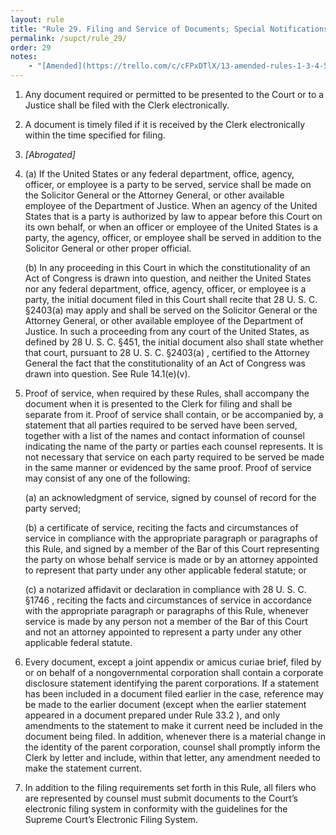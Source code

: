 ```yaml
---
layout: rule
title: "Rule 29. Filing and Service of Documents; Special Notifications; Corporate Disclosure Statement"
permalink: /supct/rule_29/
order: 29
notes:
    - "[Amended](https://trello.com/c/cFPxDTlX/13-amended-rules-1-3-4-5-6-7-15-25-26-27-29-32-33-34-35-38-39-43) on June 13th, 2025, to take effect on June 28th, 2025."
---
```


1. Any document required or permitted to be presented to the Court or to a Justice shall be filed with the Clerk electronically.


2. A document is timely filed if it is received by the Clerk electronically within the time specified for filing.


3. *[Abrogated]*


4. (a) If the United States or any federal department, office, agency, officer, or employee is a party to be served, service shall be made on the Solicitor General or the Attorney General, or other available employee of the Department of Justice. When an agency of the United States that is a party is authorized by law to appear before this Court on its own behalf, or when an officer or employee of the United States is a party, the agency, officer, or employee shall be served in addition to the Solicitor General or other proper official.


    (b) In any proceeding in this Court in which the constitutionality of an Act of Congress is drawn into question, and neither the United States nor any federal department, office, agency, officer, or employee is a party, the initial document filed in this Court shall recite that 28 U. S. C. §2403(a) may apply and shall be served on the Solicitor General or the Attorney General, or other available employee of the Department of Justice. In such a proceeding from any court of the United States, as defined by 28 U. S. C. §451, the initial document also shall state whether that court, pursuant to 28 U. S. C. §2403(a) , certified to the Attorney General the fact that the constitutionality of an Act of Congress was drawn into question. See Rule 14.1(e)(v).


5. Proof of service, when required by these Rules, shall accompany the document when it is presented to the Clerk for filing and shall be separate from it. Proof of service shall contain, or be accompanied by, a statement that all parties required to be served have been served, together with a list of the names and contact information of counsel indicating the name of the party or parties each counsel represents. It is not necessary that service on each party required to be served be made in the same manner or evidenced by the same proof. Proof of service may consist of any one of the following:


    (a) an acknowledgment of service, signed by counsel of record for the party served;


    (b) a certificate of service, reciting the facts and circumstances of service in compliance with the appropriate paragraph or paragraphs of this Rule, and signed by a member of the Bar of this Court representing the party on whose behalf service is made or by an attorney appointed to represent that party under any other applicable federal statute; or


    (c) a notarized affidavit or declaration in compliance with 28 U. S. C. §1746 , reciting the facts and circumstances of service in accordance with the appropriate paragraph or paragraphs of this Rule, whenever service is made by any person not a member of the Bar of this Court and not an attorney appointed to represent a party under any other applicable federal statute.


6. Every document, except a joint appendix or amicus curiae brief, filed by or on behalf of a nongovernmental corporation shall contain a corporate disclosure statement identifying the parent corporations. If a statement has been included in a document filed earlier in the case, reference may be made to the earlier document (except when the earlier statement appeared in a document prepared under Rule 33.2 ), and only amendments to the statement to make it current need be included in the document being filed. In addition, whenever there is a material change in the identity of the parent corporation, counsel shall promptly inform the Clerk by letter and include, within that letter, any amendment needed to make the statement current.


7. In addition to the filing requirements set forth in this Rule, all filers who are represented by counsel must submit documents to the Court’s electronic filing system in conform­ity with the guidelines for the Supreme Court’s Electronic Filing System.
